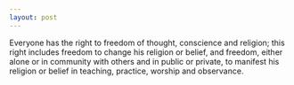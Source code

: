 ```yaml
---
layout: post
---
```


Everyone has the right to freedom of thought, conscience and religion; this
right includes freedom to change his religion or belief, and freedom, either
alone or in community with others and in public or private, to manifest his
religion or belief in teaching, practice, worship and observance.
